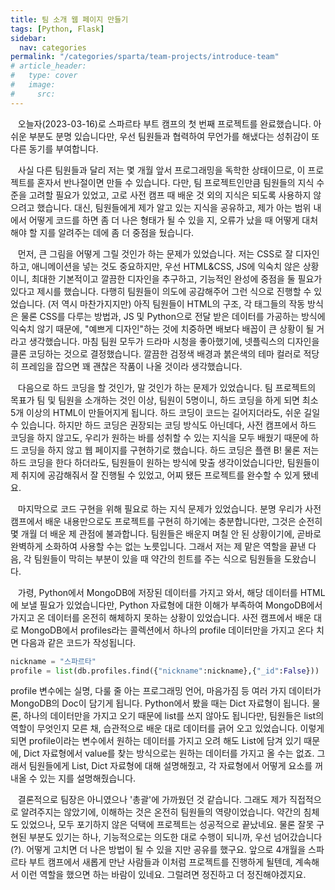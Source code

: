 ```yaml
---
title: 팀 소개 웹 페이지 만들기
tags: [Python, Flask]
sidebar:
  nav: categories
permalink: "/categories/sparta/team-projects/introduce-team"
# article_header:
#   type: cover
#   image:
#     src:
---
```


<!--more-->

&nbsp;&nbsp; 오늘자(2023-03-16)로 스파르타 부트 캠프의 첫 번째 프로젝트를 완료했습니다. 아쉬운 부분도 분명 있습니다만, 우선 팀원들과 협력하여 무언가를 해냈다는 성취감이 또 다른 동기를 부여합니다.

&nbsp;&nbsp; 사실 다른 팀원들과 달리 저는 몇 개월 앞서 프로그래밍을 독학한 상태이므로, 이 프로젝트를 혼자서 반나절이면 만들 수 있습니다. 다만, 팀 프로젝트인만큼 팀원들의 지식 수준을 고려할 필요가 있었고, 고로 사전 캠프 때 배운 것 외의 지식은 되도록 사용하지 않으려고 했습니다. 대신, 팀원들에게 제가 알고 있는 지식을 공유하고, 제가 아는 범위 내에서 어떻게 코드를 하면 좀 더 나은 형태가 될 수 있을 지, 오류가 났을 때 어떻게 대처해야 할 지를 알려주는 데에 좀 더 중점을 뒀습니다.

&nbsp;&nbsp; 먼저, 큰 그림을 어떻게 그릴 것인가 하는 문제가 있었습니다. 저는 CSS로 잘 디자인하고, 애니메이션을 넣는 것도 중요하지만, 우선 HTML&CSS, JS에 익숙치 않은 상황이니, 최대한 기본적이고 깔끔한 디자인을 추구하고, 기능적인 완성에 중점을 둘 필요가 있다고 제시를 했습니다. 다행히 팀원들이 의도에 공감해주어 그런 식으로 진행할 수 있었습니다. (저 역시 마찬가지지만) 아직 팀원들이 HTML의 구조, 각 태그들의 작동 방식은 물론 CSS를 다루는 방법과, JS 및 Python으로 전달 받은 데이터를 가공하는 방식에 익숙치 않기 때문에, "예쁘게 디자인"하는 것에 치중하면 배보다 배꼽이 큰 상황이 될 거라고 생각했습니다. 마침 팀원 모두가 드라마 시청을 좋아했기에, 넷플릭스의 디자인을 클론 코딩하는 것으로 결정했습니다. 깔끔한 검정색 배경과 붉은색의 테마 컬러로 적당히 프레임을 잡으면 꽤 괜찮은 작품이 나올 것이라 생각했습니다.

&nbsp;&nbsp; 다음으로 하드 코딩을 할 것인가, 말 것인가 하는 문제가 있었습니다. 팀 프로젝트의 목표가 팀 및 팀원을 소개하는 것인 이상, 팀원이 5명이니, 하드 코딩을 하게 되면 최소 5개 이상의 HTML이 만들어지게 됩니다. 하드 코딩이 코드는 길어지더라도, 쉬운 길일 수 있습니다. 하지만 하드 코딩은 권장되는 코딩 방식도 아닌데다, 사전 캠프에서 하드 코딩을 하지 않고도, 우리가 원하는 바를 성취할 수 있는 지식을 모두 배웠기 때문에 하드 코딩을 하지 않고 웹 페이지를 구현하기로 했습니다. 하드 코딩은 플랜 B! 물론 저는 하드 코딩을 한다 하더라도, 팀원들이 원하는 방식에 맞출 생각이었습니다만, 팀원들이 제 취지에 공감해줘서 잘 진행될 수 있었고, 어찌 됐든 프로젝트를 완수할 수 있게 됐네요.

&nbsp;&nbsp; 마지막으로 코드 구현을 위해 필요로 하는 지식 문제가 있었습니다. 분명 우리가 사전 캠프에서 배운 내용만으로도 프로젝트를 구현히 하기에는 충분합니다만, 그것은 순전히 몇 개월 더 배운 제 관점에 불과합니다. 팀원들은 배운지 며칠 안 된 상황이기에, 곧바로 완벽하게 소화하여 사용할 수는 없는 노릇입니다. 그래서 저는 제 맡은 역할을 끝낸 다음, 각 팀원들이 막히는 부분이 있을 때 약간의 힌트를 주는 식으로 팀원들을 도왔습니다.

&nbsp;&nbsp; 가령, Python에서 MongoDB에 저장된 데이터를 가지고 와서, 해당 데이터를 HTML에 보낼 필요가 있었습니다만, Python 자료형에 대한 이해가 부족하여 MongoDB에서 가지고 온 데이터를 온전히 해체하지 못하는 상황이 있었습니다. 사전 캠프에서 배운 대로 MongoDB에서 profiles라는 콜렉션에서 하나의 profile 데이터만을 가지고 온다 치면 다음과 같은 코드가 작성됩니다.

```python
nickname = "스파르타"
profile = list(db.profiles.find({"nickname":nickname},{"_id":False}))
```

profile 변수에는 실명, 다룰 줄 아는 프로그래밍 언어, 마음가짐 등 여러 가지 데이터가 MongoDB의 Doc이 담기게 됩니다. Python에서 봤을 때는 Dict 자료형이 됩니다. 물론, 하나의 데이터만을 가지고 오기 때문에 list를 쓰지 않아도 됩니다만, 팀원들은 list의 역할이 무엇인지 모른 채, 습관적으로 배운 대로 데이터를 긁어 오고 있었습니다. 이렇게 되면 profile이라는 변수에서 원하는 데이터를 가지고 오려 해도 List에 담겨 있기 때문에, Dict 자료형에서 value를 찾는 방식으로는 원하는 데이터를 가지고 올 수는 없죠. 그래서 팀원들에게 List, Dict 자료형에 대해 설명해줬고, 각 자료형에서 어떻게 요소를 꺼내올 수 있는 지를 설명해줬습니다.

&nbsp;&nbsp; 결론적으로 팀장은 아니였으나 '총괄'에 가까웠던 것 같습니다. 그래도 제가 직접적으로 알려주지는 않았기에, 이해하는 것은 온전히 팀원들의 역량이었습니다. 약간의 침체도 있었으나, 모두 포기하지 않은 덕택에 프로젝트는 성공적으로 끝났네요. 물론 잘못 구현된 부분도 있기는 하나, 기능적으로는 의도한 대로 수행이 되니까, 우선 넘어갔습니다(?). 어떻게 고치면 더 나은 방법이 될 수 있을 지만 공유를 했구요. 앞으로 4개월을 스파르타 부트 캠프에서 새롭게 만난 사람들과 이처럼 프로젝트를 진행하게 될텐데, 계속해서 이런 역할을 했으면 하는 바람이 있네요. 그럴려면 정진하고 더 정진해야겠지요.
